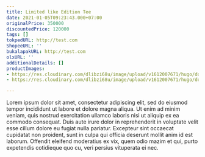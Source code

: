 ```yaml
---
title: Limited like Edition Tee
date: 2021-01-05T09:23:43.000+07:00
originalPrice: 350000
discountedPrice: 120000
tags: []
tokpedURL: http://test.com
ShopeeURL: ''
bukalapakURL: http://test.com
olxURL: ''
additionalDetails: []
productImages:
- https://res.cloudinary.com/dlibzi68u/image/upload/v1612007671/hugo/download_h7gjjw.png
- https://res.cloudinary.com/dlibzi68u/image/upload/v1612007671/hugo/download_1_h1mufq.png

---
```

Lorem ipsum dolor sit amet, consectetur adipiscing elit, sed do eiusmod tempor incididunt ut labore et dolore magna aliqua. Ut enim ad minim veniam, quis nostrud exercitation ullamco laboris nisi ut aliquip ex ea commodo consequat. Duis aute irure dolor in reprehenderit in voluptate velit esse cillum dolore eu fugiat nulla pariatur. Excepteur sint occaecat cupidatat non proident, sunt in culpa qui officia deserunt mollit anim id est laborum. Offendit eleifend moderatius ex vix, quem odio mazim et qui, purto expetendis cotidieque quo cu, veri persius vituperata ei nec.